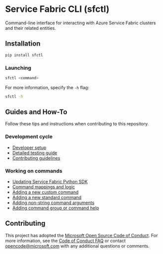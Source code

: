# Service Fabric CLI (sfctl)

Command-line interface for interacting with Azure Service Fabric clusters and
their related entities.

## Installation

```bash
pip install sfctl
```

### Launching

```bash
sfctl <command>
```

For more information, specify the `-h` flag:

```bash
sfctl -h
```

## Guides and How-To

Follow these tips and instructions when contributing to this repository.

### Development cycle

- [Developer setup](docs/dev_setup.md)
- [Detailed testing guide](docs/testing.md)
- [Contributing guidelines](docs/coding_requirements.md)

### Working on commands

- [Updating Service Fabric Python SDK](docs/updating_sdk.md)
- [Command mappings and logic](/docs/command_logic.md)
- [Adding a new custom command](/docs/custom_commands.md)
- [Adding a new standard command](/docs/standard_commands.md)
- [Adding non-string command arguments](/docs/params.md)
- [Adding command group or command help](/docs/command_helps.md)

## Contributing

This project has adopted the
[Microsoft Open Source Code of Conduct](https://opensource.microsoft.com/codeofconduct/).
For more information, see the
[Code of Conduct FAQ](https://opensource.microsoft.com/codeofconduct/faq/) or
contact [opencode@microsoft.com](mailto:opencode@microsoft.com) with any
additional questions or comments.
